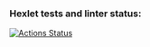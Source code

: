 ### Hexlet tests and linter status:
[![Actions Status](https://github.com/TamaDa212/frontend-project-44/actions/workflows/hexlet-check.yml/badge.svg)](https://github.com/TamaDa212/frontend-project-44/actions)